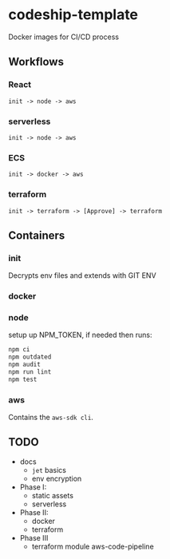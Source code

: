# codeship-template
Docker images for CI/CD process

## Workflows
### React
```
init -> node -> aws
```
### serverless
```
init -> node -> aws
```
### ECS
```
init -> docker -> aws
```
### terraform
```
init -> terraform -> [Approve] -> terraform
```

## Containers
### init
Decrypts env files and extends with GIT ENV

### docker

### node
setup up NPM_TOKEN, if needed then runs:
```bash
npm ci
npm outdated
npm audit
npm run lint
npm test
```

### aws
Contains the `aws-sdk cli`.

## TODO
- docs
  - `jet` basics
  - env encryption
- Phase I:
  - static assets
  - serverless
- Phase II:
  - docker
  - terraform
- Phase III
  - terraform module aws-code-pipeline

